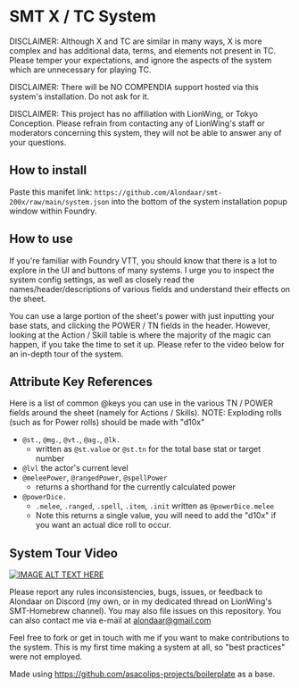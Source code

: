 # SMT X / TC System

DISCLAIMER: Although X and TC are similar in many ways, X is more complex and has additional data, terms, and elements not present in TC. Please temper your expectations, and ignore the aspects of the system which are unnecessary for playing TC.

DISCLAIMER: There will be NO COMPENDIA support hosted via this system's installation. Do not ask for it.

DISCLAIMER: This project has no affiliation with LionWing, or Tokyo Conception. Please refrain from contacting any of LionWing's staff or moderators concerning this system, they will not be able to answer any of your questions.

## How to install
Paste this manifet link: `https://github.com/Alondaar/smt-200x/raw/main/system.json` into the bottom of the system installation popup window within Foundry.

## How to use
If you're familiar with Foundry VTT, you should know that there is a lot to explore in the UI and buttons of many systems. I urge you to inspect the system config settings, as well as closely read the names/header/descriptions of various fields and understand their effects on the sheet.

You can use a large portion of the sheet's power with just inputting your base stats, and clicking the POWER / TN fields in the header. However, looking at the Action / Skill table is where the majority of the magic can happen, if you take the time to set it up. Please refer to the video below for an in-depth tour of the system.

## Attribute Key References
Here is a list of common @keys you can use in the various TN / POWER fields around the sheet (namely for Actions / Skills).
NOTE: Exploding rolls (such as for Power rolls) should be made with "d10x"
- `@st.`, `@mg.`, `@vt.`, `@ag.`, `@lk.`
  - written as `@st.value` or `@st.tn` for the total base stat or target number
- `@lvl` the actor's current level
- `@meleePower`, `@rangedPower`, `@spellPower`
  - returns a shorthand for the currently calculated power
- `@powerDice.`
  - `.melee`, `.ranged`, `.spell`, `.item`, `.init` written as `@powerDice.melee`
  - Note this returns a single value, you will need to add the "d10x" if you want an actual dice roll to occur.

 ## System Tour Video
[![IMAGE ALT TEXT HERE](https://img.youtube.com/vi/1BWq_6YXBZk/0.jpg)](https://www.youtube.com/watch?v=1BWq_6YXBZk)
 

Please report any rules inconsistencies, bugs, issues, or feedback to Alondaar on Discord (my own, or in my dedicated thread on LionWing's SMT-Homebrew channel). You may also file issues on this repository. You can also contact me via e-mail at alondaar@gmail.com

Feel free to fork or get in touch with me if you want to make contributions to the system. This is my first time making a system at all, so "best practices" were not employed.

Made using <https://github.com/asacolips-projects/boilerplate> as a base.
